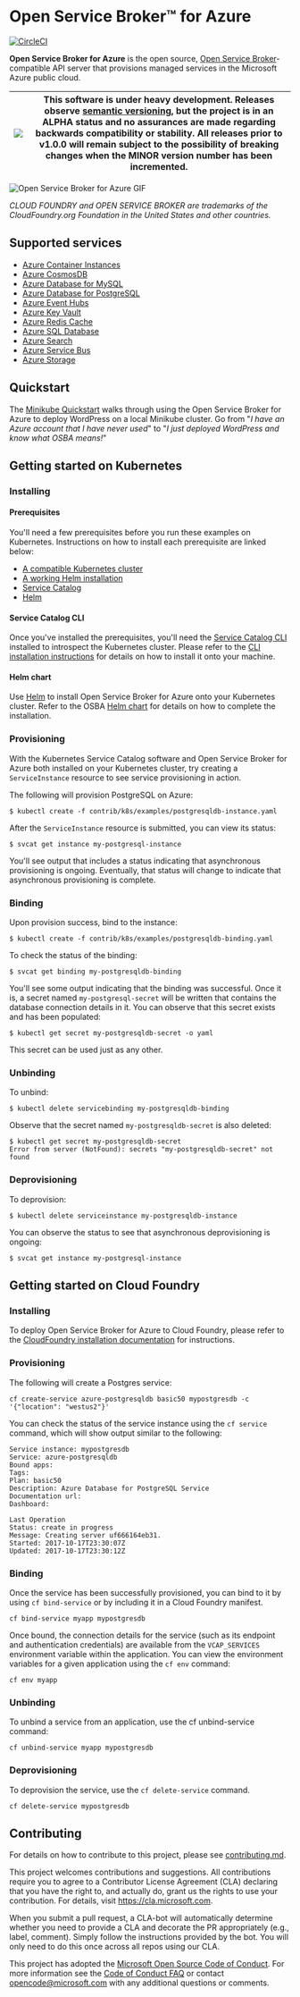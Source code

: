 # Open Service Broker&trade; for Azure

[![CircleCI](https://circleci.com/gh/Azure/open-service-broker-azure.svg?style=svg&circle-token=aa5b73cd7dbb09923f96d9c250b85df671693260)](https://circleci.com/gh/Azure/open-service-broker-azure)

**Open Service Broker for Azure** is the open source,
[Open Service Broker](https://www.openservicebrokerapi.org/)-compatible API
server that provisions managed services in the Microsoft Azure public cloud.

|![](https://upload.wikimedia.org/wikipedia/commons/thumb/1/17/Warning.svg/150px-Warning.svg.png) | This software is under heavy development. Releases observe [semantic versioning](https://semver.org), but the project is in an ALPHA status and no assurances are made regarding backwards compatibility or stability. All releases prior to v1.0.0 will remain subject to the possibility of breaking changes when the MINOR version number has been incremented. |
|---|---|

![Open Service Broker for Azure GIF](docs/images/demovideo.gif)

*CLOUD FOUNDRY and OPEN SERVICE BROKER are trademarks of the CloudFoundry.org Foundation in the United States and other countries.*

## Supported services

* [Azure Container Instances](docs/modules/aci.md)
* [Azure CosmosDB](docs/modules/cosmosdb.md)
* [Azure Database for MySQL](docs/modules/mysqldb.md)
* [Azure Database for PostgreSQL](docs/modules/postgresqldb.md)
* [Azure Event Hubs](docs/modules/eventhubs.md)
* [Azure Key Vault](docs/modules/keyvault.md)
* [Azure Redis Cache](docs/modules/rediscache.md)
* [Azure SQL Database](docs/modules/sqldb.md)
* [Azure Search](docs/modules/search.md)
* [Azure Service Bus](docs/modules/servicebus.md)
* [Azure Storage](docs/modules/storage.md)

## Quickstart

The [Minikube Quickstart](docs/quickstart-minikube.md) walks through using the
Open Service Broker for Azure to deploy WordPress on a local Minikube cluster.
Go from "_I have an Azure account that I have never used_" to "_I just deployed WordPress and know what OSBA means!_"

## Getting started on Kubernetes

### Installing

#### Prerequisites

You'll need a few prerequisites before you run these examples on Kubernetes.
Instructions on how to install each prerequisite are linked below:

- [A compatible Kubernetes cluster](https://github.com/Azure/helm-charts/blob/master/docs/prerequisities/README.md#step-1-create-a-compatible-kubernetes-cluster)
- [A working Helm installation](https://github.com/Azure/helm-charts/blob/master/docs/prerequisities/README.md#step-2-initialize-helm-on-the-cluster)
- [Service Catalog](https://github.com/Azure/helm-charts/blob/master/docs/prerequisities/README.md#step-3-install-service-catalog)
- [Helm](https://kubernetes/helm)

#### Service Catalog CLI

Once you've installed the prerequisites, you'll need the [Service Catalog CLI](https://github.com/Azure/service-catalog-cli)
installed to introspect the Kubernetes cluster. Please refer to the
[CLI installation instructions](https://github.com/Azure/service-catalog-cli#install)
for details on how to install it onto your machine.

#### Helm chart

Use [Helm](https://helm.sh) to install Open Service Broker for Azure onto your Kubernetes
cluster. Refer to the OSBA [Helm chart](https://github.com/Azure/helm-charts/tree/master/open-service-broker-azure)
for details on how to complete the installation.

### Provisioning

With the Kubernetes Service Catalog software and Open Service Broker for Azure both
installed on your Kubernetes cluster, try creating a `ServiceInstance` resource
to see service provisioning in action.

The following will provision PostgreSQL on Azure:

```console
$ kubectl create -f contrib/k8s/examples/postgresqldb-instance.yaml
```

After the `ServiceInstance` resource is submitted, you can view its status:

```console
$ svcat get instance my-postgresql-instance
```

You'll see output that includes a status indicating that asynchronous
provisioning is ongoing. Eventually, that status will change to indicate
that asynchronous provisioning is complete.

### Binding

Upon provision success, bind to the instance:

```console
$ kubectl create -f contrib/k8s/examples/postgresqldb-binding.yaml
```

To check the status of the binding:

```console
$ svcat get binding my-postgresqldb-binding
```

You'll see some output indicating that the binding was successful. Once it is,
a secret named `my-postgresql-secret` will be written that contains the database
connection details in it. You can observe that this secret exists and has been
populated:

```console
$ kubectl get secret my-postgresqldb-secret -o yaml
```

This secret can be used just as any other.

### Unbinding

To unbind:

```console
$ kubectl delete servicebinding my-postgresqldb-binding
```

Observe that the secret named `my-postgresqldb-secret` is also deleted:

```console
$ kubectl get secret my-postgresqldb-secret
Error from server (NotFound): secrets "my-postgresqldb-secret" not found
```

### Deprovisioning

To deprovision:

```console
$ kubectl delete serviceinstance my-postgresqldb-instance
```

You can observe the status to see that asynchronous deprovisioning is ongoing:

```console
$ svcat get instance my-postgresql-instance
```

## Getting started on Cloud Foundry

### Installing

To deploy Open Service Broker for Azure to Cloud Foundry, please refer to the
[CloudFoundry installation documentation](contrib/cf/README.md) for instructions.

### Provisioning

The following will create a Postgres service:

```console
cf create-service azure-postgresqldb basic50 mypostgresdb -c '{"location": "westus2"}'
```

You can check the status of the service instance using the `cf service` command,
which will show output similar to the following:

```console
Service instance: mypostgresdb
Service: azure-postgresqldb
Bound apps:
Tags:
Plan: basic50
Description: Azure Database for PostgreSQL Service
Documentation url:
Dashboard:

Last Operation
Status: create in progress
Message: Creating server uf666164eb31.
Started: 2017-10-17T23:30:07Z
Updated: 2017-10-17T23:30:12Z
```

### Binding

Once the service has been successfully provisioned, you can bind to it by using
`cf bind-service` or by including it in a Cloud Foundry manifest.

```console
cf bind-service myapp mypostgresdb
```

Once bound, the connection details for the service (such as its endpoint and
authentication credentials) are available from the `VCAP_SERVICES` environment
variable within the application. You can view the environment variables for a
given application using the `cf env` command:

```console
cf env myapp
```

### Unbinding

To unbind a service from an application, use the cf unbind-service command:

```console
cf unbind-service myapp mypostgresdb
```

### Deprovisioning

To deprovision the service, use the `cf delete-service` command.

```console
cf delete-service mypostgresdb
```

## Contributing

For details on how to contribute to this project, please see
[contributing.md](./docs/contributing.md).

This project welcomes contributions and suggestions. All contributions require you to agree to a
Contributor License Agreement (CLA) declaring that you have the right to, and actually do, grant us
the rights to use your contribution. For details, visit https://cla.microsoft.com.

When you submit a pull request, a CLA-bot will automatically determine whether you need to provide
a CLA and decorate the PR appropriately (e.g., label, comment). Simply follow the instructions
provided by the bot. You will only need to do this once across all repos using our CLA.

This project has adopted the [Microsoft Open Source Code of Conduct](https://opensource.microsoft.com/codeofconduct/).
For more information see the [Code of Conduct FAQ](https://opensource.microsoft.com/codeofconduct/faq/) or
contact [opencode@microsoft.com](mailto:opencode@microsoft.com) with any additional questions or comments.
